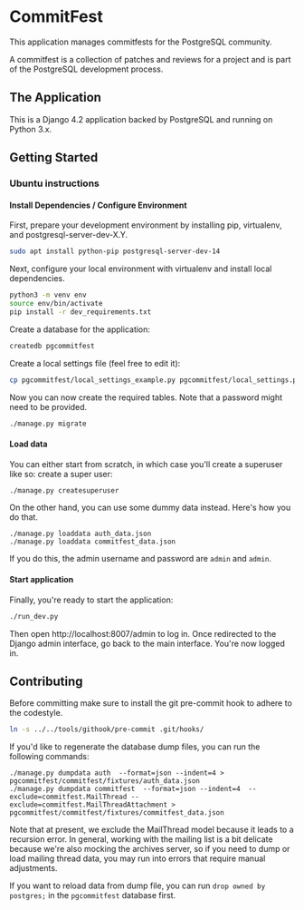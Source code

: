 # CommitFest

This application manages commitfests for the PostgreSQL community.

A commitfest is a collection of patches and reviews for a project and is part of the PostgreSQL development process.

## The Application

This is a Django 4.2 application backed by PostgreSQL and running on Python 3.x.

## Getting Started

### Ubuntu instructions

#### Install Dependencies / Configure Environment

First, prepare your development environment by installing pip, virtualenv, and postgresql-server-dev-X.Y.

```bash
sudo apt install python-pip postgresql-server-dev-14
```

Next, configure your local environment with virtualenv and install local dependencies.

```bash
python3 -m venv env
source env/bin/activate
pip install -r dev_requirements.txt
```

Create a database for the application:

```bash
createdb pgcommitfest
```

Create a local settings file (feel free to edit it):

```bash
cp pgcommitfest/local_settings_example.py pgcommitfest/local_settings.py
```

Now you can now create the required tables. Note that a password might need to
be provided.

```bash
./manage.py migrate
```

#### Load data
You can either start from scratch, in which case you'll create a superuser like so:
create a super user:

```bash
./manage.py createsuperuser
```

On the other hand, you can use some dummy data instead. Here's how you do that.

```
./manage.py loaddata auth_data.json
./manage.py loaddata commitfest_data.json
```

If you do this, the admin username and password are `admin` and `admin`.


#### Start application
Finally, you're ready to start the application:

```bash
./run_dev.py
```

Then open http://localhost:8007/admin to log in. Once redirected to the Django
admin interface, go back to the main interface. You're now logged in.

## Contributing

Before committing make sure to install the git pre-commit hook to adhere to the
codestyle.

```bash
ln -s ../../tools/githook/pre-commit .git/hooks/

```

If you'd like to regenerate the database dump files, you can run the following commands:
```
./manage.py dumpdata auth  --format=json --indent=4 > pgcommitfest/commitfest/fixtures/auth_data.json
./manage.py dumpdata commitfest  --format=json --indent=4  --exclude=commitfest.MailThread --exclude=commitfest.MailThreadAttachment > pgcommitfest/commitfest/fixtures/commitfest_data.json
```

Note that at present, we exclude the MailThread model because it leads to a recursion error.
In general, working with the mailing list is a bit delicate because we're also mocking the archives server,
so if you need to dump or load mailing thread data, you may run into errors that require manual adjustments.

If you want to reload data from dump file, you can run `drop owned by postgres;` in the `pgcommitfest` database first.
